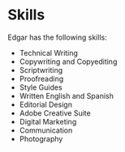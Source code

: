 # Skills
Edgar has the following skills:

- Technical Writing
- Copywriting and Copyediting
- Scriptwriting
- Proofreading
- Style Guides
- Written English and Spanish
- Editorial Design
- Adobe Creative Suite
- Digital Marketing
- Communication
- Photography